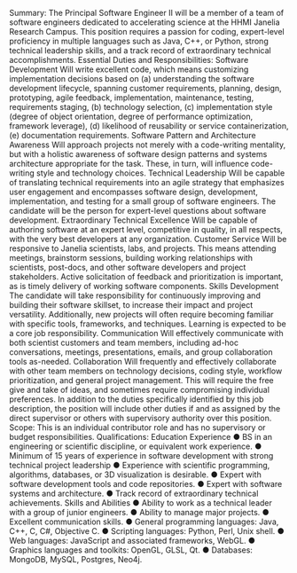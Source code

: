 Summary: The Principal Software Engineer II will be a member of a team of software engineers dedicated to accelerating science at the HHMI Janelia Research Campus. This position requires a passion for coding, expert-level proficiency in multiple languages such as Java, C++, or Python, strong technical leadership skills, and a track record of extraordinary technical accomplishments.
Essential Duties and Responsibilities:
Software Development
Will write excellent code, which means customizing implementation decisions based on (a) understanding the software development lifecycle, spanning customer requirements, planning, design, prototyping, agile feedback, implementation, maintenance, testing, requirements staging, (b) technology selection, (c) implementation style (degree of object orientation, degree of performance optimization, framework leverage), (d) likelihood of reusability or service containerization, (e) documentation requirements.
Software Pattern and Architecture Awareness
Will approach projects not merely with a code-writing mentality, but with a holistic awareness of software design patterns and systems architecture appropriate for the task. These, in turn, will influence code-writing style and technology choices.
Technical Leadership
Will be capable of translating technical requirements into an agile strategy that emphasizes user engagement and encompasses software design, development, implementation, and testing for a small group of software engineers. The candidate will be the person for expert-level questions about software development.
Extraordinary Technical Excellence
Will be capable of authoring software at an expert level, competitive in quality, in all respects, with the very best developers at any organization.
Customer Service
Will be responsive to Janelia scientists, labs, and projects. This means attending meetings, brainstorm sessions, building working relationships with scientists, post-docs, and other software developers and project stakeholders. Active solicitation of feedback and prioritization is important, as is timely delivery of working software components.
Skills Development
The candidate will take responsibility for continuously improving and building their software skillset, to increase their impact and project versatility. Additionally, new projects will often
require becoming familiar with specific tools, frameworks, and techniques. Learning is expected to be a core job responsibility.
Communication
Will effectively communicate with both scientist customers and team members, including ad-hoc conversations, meetings, presentations, emails, and group collaboration tools as-needed.
Collaboration
Will frequently and effectively collaborate with other team members on technology decisions, coding style, workflow prioritization, and general project management. This will require the free give and take of ideas, and sometimes require compromising individual preferences.
In addition to the duties specifically identified by this job description, the position will include other duties if and as assigned by the direct supervisor or others with supervisory authority over this position.
Scope:
This is an individual contributor role and has no supervisory or budget responsibilities.
Qualifications: Education
Experience
● BS in an engineering or scientific discipline, or equivalent work experience.
● Minimum of 15 years of experience in software development with strong technical project leadership
● Experience with scientific programming, algorithms, databases, or 3D visualization is desirable.
● Expert with software development tools and code repositories.
● Expert with software systems and architecture.
● Track record of extraordinary technical achievements.
Skills and Abilities
● Ability to work as a technical leader with a group of junior engineers.
● Ability to manage major projects.
● Excellent communication skills.
● General programming languages: Java, C++, C, C#, Objective C.
● Scripting languages: Python, Perl, Unix shell.
● Web languages: JavaScript and associated frameworks, WebGL.
● Graphics languages and toolkits: OpenGL, GLSL, Qt.
● Databases: MongoDB, MySQL, Postgres, Neo4j.